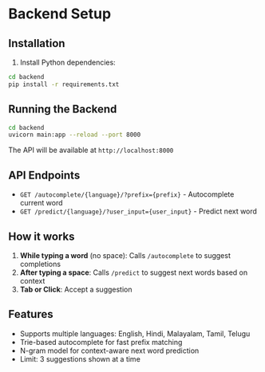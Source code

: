 # Backend Setup

## Installation

1. Install Python dependencies:
```bash
cd backend
pip install -r requirements.txt
```

## Running the Backend

```bash
cd backend
uvicorn main:app --reload --port 8000
```

The API will be available at `http://localhost:8000`

## API Endpoints

- `GET /autocomplete/{language}/?prefix={prefix}` - Autocomplete current word
- `GET /predict/{language}/?user_input={user_input}` - Predict next word

## How it works

1. **While typing a word** (no space): Calls `/autocomplete` to suggest completions
2. **After typing a space**: Calls `/predict` to suggest next words based on context
3. **Tab or Click**: Accept a suggestion

## Features

- Supports multiple languages: English, Hindi, Malayalam, Tamil, Telugu
- Trie-based autocomplete for fast prefix matching
- N-gram model for context-aware next word prediction
- Limit: 3 suggestions shown at a time
